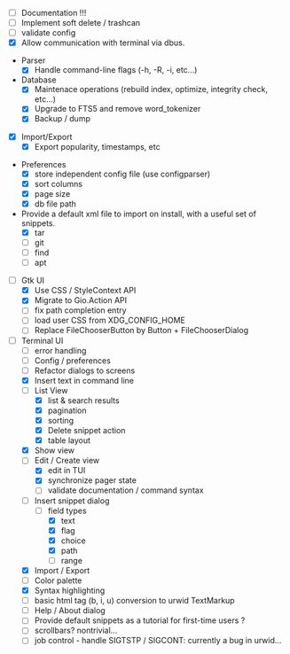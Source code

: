- [ ] Documentation !!!
- [ ] Implement soft delete / trashcan
- [ ] validate config
- [x] Allow communication with terminal via dbus.
-  Parser
    - [x] Handle command-line flags (-h, -R, -i, etc...)
- Database
    - [x] Maintenace operations (rebuild index, optimize, integrity check, etc...)
    - [x] Upgrade to FTS5 and remove word_tokenizer
    - [x] Backup / dump
- [x] Import/Export
    - [x] Export popularity, timestamps, etc
- Preferences
    - [x] store independent config file (use configparser)
    - [x] sort columns
    - [x] page size
    - [x] db file path
- Provide a default xml file to import on install, with a useful set of snippets.
    - [x] tar
    - [ ] git
    - [ ] find
    - [ ] apt
- [ ] Gtk UI
    - [x] Use CSS / StyleContext API
    - [x] Migrate to Gio.Action API
    - [ ] fix path completion entry
    - [ ] load user CSS from XDG_CONFIG_HOME
    - [ ] Replace FileChooserButton by Button + FileChooserDialog
- [ ] Terminal UI
    - [ ] error handling
    - [ ] Config / preferences
    - [ ] Refactor dialogs to screens
    - [x] Insert text in command line
    - [ ] List View
        - [x] list & search results
        - [x] pagination
        - [x] sorting
        - [x] Delete snippet action
        - [x] table layout
    - [x] Show view
    - [ ] Edit / Create view
        - [x] edit in TUI
        - [x] synchronize pager state
        - [ ] validate documentation / command syntax
    - [ ] Insert snippet dialog
        - [ ] field types
            - [x] text
            - [x] flag
            - [x] choice
            - [x] path
            - [ ] range
    - [x] Import / Export
    - [ ] Color palette
    - [x] Syntax highlighting
    - [ ] basic html tag (b, i, u) conversion to urwid TextMarkup
    - [ ] Help / About dialog
    - [ ] Provide default snippets as a tutorial for first-time users ?
    - [ ] scrollbars? nontrivial...
    - [ ] job control - handle SIGTSTP / SIGCONT: currently a bug in urwid...
